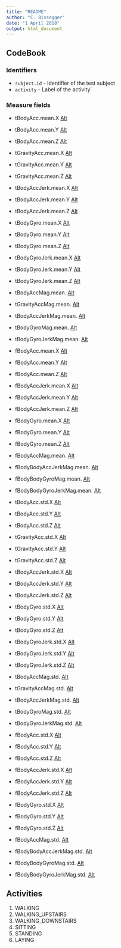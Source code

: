 ```yaml
---
title: "README"
author: "C. Bissegger"
date: "1 April 2018"
output: html_document
---
```

## CodeBook

### Identifiers
- `subject.id` - Identifier of the test subject
- `activity` - Label of the activity`

### Measure fields
- tBodyAcc.mean.X
[Alt ](tBodyAcc.mean.X.png)


- tBodyAcc.mean.Y
[Alt ](tBodyAcc.mean.Y.png)


- tBodyAcc.mean.Z
[Alt ](tBodyAcc.mean.Z.png)


- tGravityAcc.mean.X
[Alt ](tGravityAcc.mean.X.png)


- tGravityAcc.mean.Y
[Alt ](tGravityAcc.mean.Y.png)


- tGravityAcc.mean.Z
[Alt ](tGravityAcc.mean.Z.png)


- tBodyAccJerk.mean.X
[Alt ](tBodyAccJerk.mean.X.png)


- tBodyAccJerk.mean.Y
[Alt ](tBodyAccJerk.mean.Y.png)


- tBodyAccJerk.mean.Z
[Alt ](tBodyAccJerk.mean.Z.png)


- tBodyGyro.mean.X
[Alt ](tBodyGyro.mean.X.png)


- tBodyGyro.mean.Y
[Alt ](tBodyGyro.mean.Y.png)


- tBodyGyro.mean.Z
[Alt ](tBodyGyro.mean.Z.png)


- tBodyGyroJerk.mean.X
[Alt ](tBodyGyroJerk.mean.X.png)


- tBodyGyroJerk.mean.Y
[Alt ](tBodyGyroJerk.mean.Y.png)


- tBodyGyroJerk.mean.Z
[Alt ](tBodyGyroJerk.mean.Z.png)


- tBodyAccMag.mean.
[Alt ](tBodyAccMag.mean..png)


- tGravityAccMag.mean.
[Alt ](tGravityAccMag.mean..png)


- tBodyAccJerkMag.mean.
[Alt ](tBodyAccJerkMag.mean..png)


- tBodyGyroMag.mean.
[Alt ](tBodyGyroMag.mean..png)


- tBodyGyroJerkMag.mean.
[Alt ](tBodyGyroJerkMag.mean..png)


- fBodyAcc.mean.X
[Alt ](fBodyAcc.mean.X.png)


- fBodyAcc.mean.Y
[Alt ](fBodyAcc.mean.Y.png)


- fBodyAcc.mean.Z
[Alt ](fBodyAcc.mean.Z.png)


- fBodyAccJerk.mean.X
[Alt ](fBodyAccJerk.mean.X.png)


- fBodyAccJerk.mean.Y
[Alt ](fBodyAccJerk.mean.Y.png)


- fBodyAccJerk.mean.Z
[Alt ](fBodyAccJerk.mean.Z.png)


- fBodyGyro.mean.X
[Alt ](fBodyGyro.mean.X.png)


- fBodyGyro.mean.Y
[Alt ](fBodyGyro.mean.Y.png)


- fBodyGyro.mean.Z
[Alt ](fBodyGyro.mean.Z.png)


- fBodyAccMag.mean.
[Alt ](fBodyAccMag.mean..png)


- fBodyBodyAccJerkMag.mean.
[Alt ](fBodyBodyAccJerkMag.mean..png)


- fBodyBodyGyroMag.mean.
[Alt ](fBodyBodyGyroMag.mean..png)


- fBodyBodyGyroJerkMag.mean.
[Alt ](fBodyBodyGyroJerkMag.mean..png)


- tBodyAcc.std.X
[Alt ](tBodyAcc.std.X.png)


- tBodyAcc.std.Y
[Alt ](tBodyAcc.std.Y.png)


- tBodyAcc.std.Z
[Alt ](tBodyAcc.std.Z.png)


- tGravityAcc.std.X
[Alt ](tGravityAcc.std.X.png)


- tGravityAcc.std.Y
[Alt ](tGravityAcc.std.Y.png)


- tGravityAcc.std.Z
[Alt ](tGravityAcc.std.Z.png)


- tBodyAccJerk.std.X
[Alt ](tBodyAccJerk.std.X.png)


- tBodyAccJerk.std.Y
[Alt ](tBodyAccJerk.std.Y.png)


- tBodyAccJerk.std.Z
[Alt ](tBodyAccJerk.std.Z.png)


- tBodyGyro.std.X
[Alt ](tBodyGyro.std.X.png)


- tBodyGyro.std.Y
[Alt ](tBodyGyro.std.Y.png)


- tBodyGyro.std.Z
[Alt ](tBodyGyro.std.Z.png)


- tBodyGyroJerk.std.X
[Alt ](tBodyGyroJerk.std.X.png)


- tBodyGyroJerk.std.Y
[Alt ](tBodyGyroJerk.std.Y.png)


- tBodyGyroJerk.std.Z
[Alt ](tBodyGyroJerk.std.Z.png)


- tBodyAccMag.std.
[Alt ](tBodyAccMag.std..png)


- tGravityAccMag.std.
[Alt ](tGravityAccMag.std..png)


- tBodyAccJerkMag.std.
[Alt ](tBodyAccJerkMag.std..png)


- tBodyGyroMag.std.
[Alt ](tBodyGyroMag.std..png)


- tBodyGyroJerkMag.std.
[Alt ](tBodyGyroJerkMag.std..png)


- fBodyAcc.std.X
[Alt ](fBodyAcc.std.X.png)


- fBodyAcc.std.Y
[Alt ](fBodyAcc.std.Y.png)


- fBodyAcc.std.Z
[Alt ](fBodyAcc.std.Z.png)


- fBodyAccJerk.std.X
[Alt ](fBodyAccJerk.std.X.png)


- fBodyAccJerk.std.Y
[Alt ](fBodyAccJerk.std.Y.png)


- fBodyAccJerk.std.Z
[Alt ](fBodyAccJerk.std.Z.png)


- fBodyGyro.std.X
[Alt ](fBodyGyro.std.X.png)


- fBodyGyro.std.Y
[Alt ](fBodyGyro.std.Y.png)


- fBodyGyro.std.Z
[Alt ](fBodyGyro.std.Z.png)


- fBodyAccMag.std.
[Alt ](fBodyAccMag.std..png)


- fBodyBodyAccJerkMag.std.
[Alt ](fBodyBodyAccJerkMag.std..png)


- fBodyBodyGyroMag.std.
[Alt ](fBodyBodyGyroMag.std..png)


- fBodyBodyGyroJerkMag.std.
[Alt ](fBodyBodyGyroJerkMag.std..png)

## Activities
1. WALKING
2. WALKING_UPSTAIRS
3. WALKING_DOWNSTAIRS
4. SITTING
5. STANDING
6. LAYING
